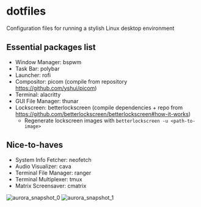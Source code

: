 # dotfiles

Configuration files for running a stylish Linux desktop environment

## Essential packages list
- Window Manager: bspwm
- Task Bar: polybar
- Launcher: rofi
- Compositor: picom (compile from repository https://github.com/yshui/picom)
- Terminal: alacritty
- GUI File Manager: thunar
- Lockscreen: betterlockscreen (compile dependencies + repo from https://github.com/betterlockscreen/betterlockscreen#how-it-works)
    - Regenerate lockscreen images with `betterlockscreen -u <path-to-image>`

## Nice-to-haves
- System Info Fetcher: neofetch
- Audio Visualizer: cava
- Terminal File Manager: ranger
- Terminal Multiplexer: tmux
- Matrix Screensaver: cmatrix

![aurora_snapshot_0](https://user-images.githubusercontent.com/46363213/137676878-387c8ac1-02e5-4858-b7dc-16a98bdf6e66.png)
![aurora_snapshot_1](https://user-images.githubusercontent.com/46363213/137676883-bcaee77a-c1ed-46c9-bbf5-1b64d2d619b9.png)
